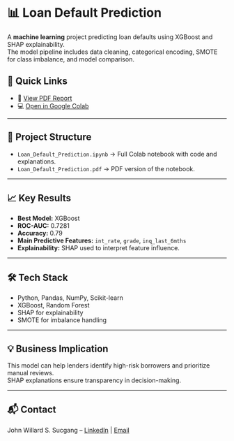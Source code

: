 # 📊 Loan Default Prediction

A **machine learning** project predicting loan defaults using XGBoost and SHAP explainability.  
The model pipeline includes data cleaning, categorical encoding, SMOTE for class imbalance, and model comparison.

## 🚀 Quick Links
- 📄 [View PDF Report](https://github.com/Willythepo0h/loan-default-prediction/blob/main/%5BMachine%20Learning%5D-Loan%20Default%20Prediction/Loan%20Default%20Prediction.ipynb%20-%20Colab.pdf)
- 💻 [Open in Google Colab](https://colab.research.google.com/drive/1M5VEaZ-NQ_wX4Q1SFl6kgcoSV640DLJA#scrollTo=xZsnuo0NjfbE)

---

## 📂 Project Structure
- `Loan_Default_Prediction.ipynb` → Full Colab notebook with code and explanations.
- `Loan_Default_Prediction.pdf` → PDF version of the notebook.

---

## 📈 Key Results
- **Best Model:** XGBoost  
- **ROC-AUC:** 0.7281  
- **Accuracy:** 0.79  
- **Main Predictive Features:** `int_rate`, `grade`, `inq_last_6mths`
- **Explainability:** SHAP used to interpret feature influence.

---

## 🛠 Tech Stack
- Python, Pandas, NumPy, Scikit-learn
- XGBoost, Random Forest
- SHAP for explainability
- SMOTE for imbalance handling

---

## 💡 Business Implication
This model can help lenders identify high-risk borrowers and prioritize manual reviews.  
SHAP explanations ensure transparency in decision-making.

---

## 📬 Contact
John Willard S. Sucgang – [LinkedIn](https://www.linkedin.com/in/john-willard-sucgang-b7a6662a9/) | [Email](johnwillardsucgang@gmail.com)


